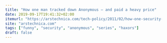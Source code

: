 ```yaml
---
title: "How one man tracked down Anonymous — and paid a heavy price"
date: 2019-09-17T19:41:32+02:00
itemurl: "https://arstechnica.com/tech-policy/2011/02/how-one-security-firm-tracked-anonymousand-paid-a-heavy-price/"
site: "arstechnica.com"
tags: ["funny", "security", "anonymous", "series", "haxors"]
draft: false
---
```


